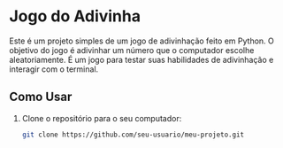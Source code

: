 # Jogo do Adivinha

Este é um projeto simples de um jogo de adivinhação feito em Python. O objetivo do jogo é adivinhar um número que o computador escolhe aleatoriamente. É um jogo para testar suas habilidades de adivinhação e interagir com o terminal.

## Como Usar

1. Clone o repositório para o seu computador:
   ```sh
   git clone https://github.com/seu-usuario/meu-projeto.git
